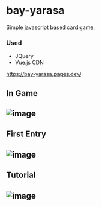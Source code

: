 # bay-yarasa

Simple javascript based card game.

### Used
  - JQuery
  - Vue.js CDN

https://bay-yarasa.pages.dev/

## In Game
![image](https://github.com/user-attachments/assets/7075cc0a-28ee-4f22-9c54-4e832a87964b)
-
## First Entry
![image](https://github.com/user-attachments/assets/13aa70b1-6d94-4526-a0b4-27dc7dcb750c)
-
## Tutorial
![image](https://github.com/user-attachments/assets/f33e4540-fb2a-486d-8af8-bcca0f543bad)
-

